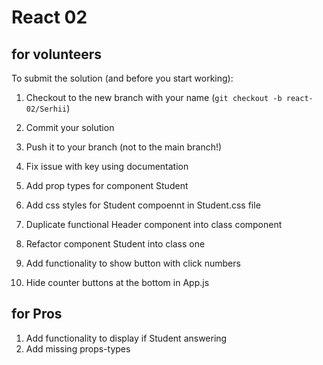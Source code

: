 # React 02

## for volunteers

To submit the solution (and before you start working):

1. Checkout to the new branch with your name (`git checkout -b react-02/Serhii`)
2. Commit your solution
3. Push it to your branch (not to the main branch!)

4. Fix issue with key using documentation
5. Add prop types for component Student
6. Add css styles for Student compoennt in Student.css file
7. Duplicate functional Header component into class component
8. Refactor component Student into class one
9. Add functionality to show button with click numbers
10. Hide counter buttons at the bottom in App.js

## for Pros

1. Add functionality to display if Student answering
2. Add missing props-types
